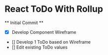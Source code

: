 # React ToDo With Rollup

** Initial Commit **

- [x] Develop Component Wireframe
- [] Develop 1 ToDo based on Wireframe
- [] Edit existing ToDo values